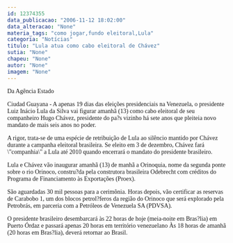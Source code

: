 ```yaml
---
id: 12374355
data_publicacao: "2006-11-12 18:02:00"
data_alteracao: "None"
materia_tags: "como jogar,fundo eleitoral,Lula"
categoria: "Notícias"
titulo: "Lula atua como cabo eleitoral de Chávez"
sutia: "None"
chapeu: "None"
autor: "None"
imagem: "None"
---
```

<p><P><FONT face=Verdana>Da Agência Estado</FONT></P></p>
<p><P><FONT face=Verdana>Ciudad Guayana - A apenas 19 dias das eleições presidenciais na Venezuela, o presidente Luiz Inácio Lula da Silva vai figurar amanhã (13) como cabo eleitoral de seu companheiro Hugo Chávez, presidente do pa?s vizinho há sete anos que pleiteia novo mandato de mais seis anos no poder. </FONT></P></p>
<p><P><FONT face=Verdana>A rigor, trata-se de uma espécie de retribuição de Lula ao silêncio mantido por Chávez durante a campanha eleitoral brasileira. Se eleito em 3 de dezembro, Chávez fará \"companhia\" a Lula até 2010 quando encerrará o mandato do presidente brasileiro.</FONT></P></p>
<p><P><FONT face=Verdana>Lula e Chávez vão inaugurar amanhã (13) de manhã a Orinoquia, nome da segunda ponte sobre o rio Orinoco, constru?da pela construtora brasileira Odebrecht com créditos do Programa de Financiamento às Exportações (Proex). </FONT></P></p>
<p><P><FONT face=Verdana>São aguardadas 30 mil pessoas para a cerimônia. Horas depois, vão certificar as reservas de Carabobo 1, um dos blocos petrol?feros da região do Orinoco que será explorado pela Petrobrás, em parceria com a Petróleos de Venezuela SA (PDVSA). </FONT></P></p>
<p><P><FONT face=Verdana>O presidente brasileiro desembarcará às 22 horas de hoje (meia-noite em Bras?lia) em Puerto Órdaz e passará apenas 20 horas em território venezuelano Às 18 horas de amanhã (20 horas em Bras?lia), deverá retornar ao Brasil.</FONT></P> </p>
